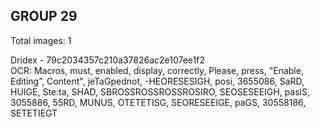 ## GROUP 29
Total images: 1  

Dridex - 79c2034357c210a37826ac2e107ee1f2  
OCR: Macros, must, enabled, display, correctly, Please, press, "Enable, Editing”, Content", jeTaGpednot, -HEORESESIGH, posi, 3655086, SaRD, HUIGE, Ste:ta, SHAD, SBROSSROSSROSSROSIRO, SEOSESEEIGH, pasiS, 3055886, 55RD, MUNUS, OTETETISG, SEORESEEIGE, paGS, 30558186, SETETIEGT  

